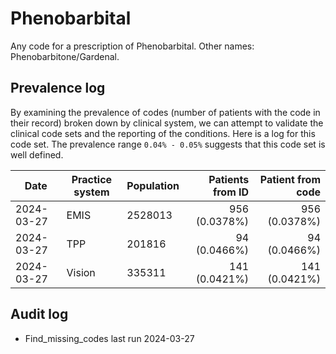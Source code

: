 # Phenobarbital

Any code for a prescription of Phenobarbital. Other names: Phenobarbitone/Gardenal.

## Prevalence log

By examining the prevalence of codes (number of patients with the code in their record) broken down by clinical system, we can attempt to validate the clinical code sets and the reporting of the conditions. Here is a log for this code set. The prevalence range `0.04% - 0.05%` suggests that this code set is well defined.

| Date       | Practice system | Population | Patients from ID | Patient from code |
| ---------- | --------------- | ---------- | ---------------: | ----------------: |
| 2024-03-27 | EMIS            | 2528013    |    956 (0.0378%) |     956 (0.0378%) |
| 2024-03-27 | TPP             | 201816     |     94 (0.0466%) |      94 (0.0466%) |
| 2024-03-27 | Vision          | 335311     |    141 (0.0421%) |     141 (0.0421%) |

## Audit log

- Find_missing_codes last run 2024-03-27
